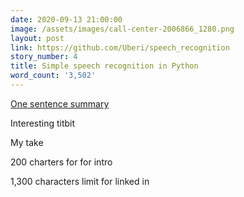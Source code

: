 ```yaml
---
date: 2020-09-13 21:00:00
image: /assets/images/call-center-2006866_1280.png
layout: post
link: https://github.com/Uberi/speech_recognition
story_number: 4
title: Simple speech recognition in Python
word_count: '3,502'
---
```


[One sentence summary](www.example.com)

Interesting titbit

My take

200 charters for for intro

1,300 characters limit for linked in